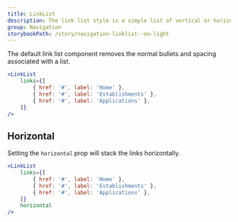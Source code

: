 ```yaml
---
title: LinkList
description: The link list style is a simple list of vertical or horizontal links used for site navigation. It is used to order information for users.
group: Navigation
storybookPath: /story/navigation-linklist--on-light
---
```


The default link list component removes the normal bullets and spacing associated with a list.

```jsx live
<LinkList
	links={[
		{ href: '#', label: 'Home' },
		{ href: '#', label: 'Establishments' },
		{ href: '#', label: 'Applications' },
	]}
/>
```

## Horizontal

Setting the `horizontal` prop will stack the links horizontally.

```jsx live
<LinkList
	links={[
		{ href: '#', label: 'Home' },
		{ href: '#', label: 'Establishments' },
		{ href: '#', label: 'Applications' },
	]}
	horizontal
/>
```
